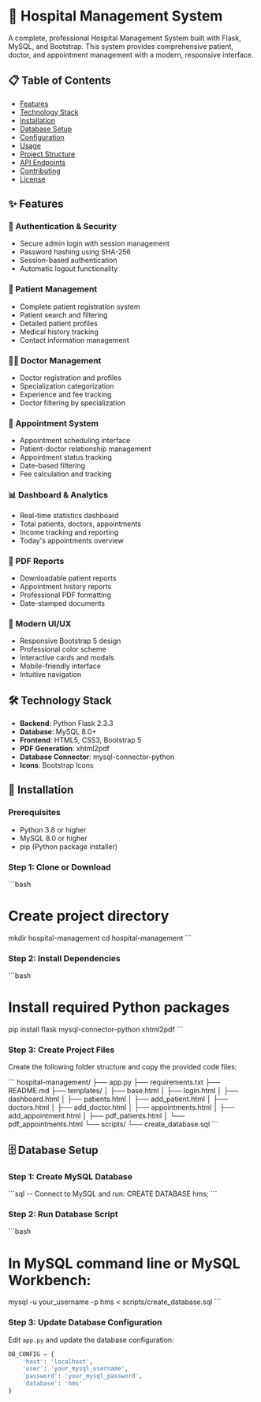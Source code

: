 # 🏥 Hospital Management System

A complete, professional Hospital Management System built with Flask, MySQL, and Bootstrap. This system provides comprehensive patient, doctor, and appointment management with a modern, responsive interface.

## 📋 Table of Contents

- [Features](#features)
- [Technology Stack](#technology-stack)
- [Installation](#installation)
- [Database Setup](#database-setup)
- [Configuration](#configuration)
- [Usage](#usage)
- [Project Structure](#project-structure)
- [API Endpoints](#api-endpoints)
- [Contributing](#contributing)
- [License](#license)

## ✨ Features

### 🔐 Authentication & Security
- Secure admin login with session management
- Password hashing using SHA-256
- Session-based authentication
- Automatic logout functionality

### 👥 Patient Management
- Complete patient registration system
- Patient search and filtering
- Detailed patient profiles
- Medical history tracking
- Contact information management

### 👨‍⚕️ Doctor Management
- Doctor registration and profiles
- Specialization categorization
- Experience and fee tracking
- Doctor filtering by specialization

### 📅 Appointment System
- Appointment scheduling interface
- Patient-doctor relationship management
- Appointment status tracking
- Date-based filtering
- Fee calculation and tracking

### 📊 Dashboard & Analytics
- Real-time statistics dashboard
- Total patients, doctors, appointments
- Income tracking and reporting
- Today's appointments overview

### 📄 PDF Reports
- Downloadable patient reports
- Appointment history reports
- Professional PDF formatting
- Date-stamped documents

### 🎨 Modern UI/UX
- Responsive Bootstrap 5 design
- Professional color scheme
- Interactive cards and modals
- Mobile-friendly interface
- Intuitive navigation

## 🛠 Technology Stack

- **Backend**: Python Flask 2.3.3
- **Database**: MySQL 8.0+
- **Frontend**: HTML5, CSS3, Bootstrap 5
- **PDF Generation**: xhtml2pdf
- **Database Connector**: mysql-connector-python
- **Icons**: Bootstrap Icons

## 🚀 Installation

### Prerequisites

- Python 3.8 or higher
- MySQL 8.0 or higher
- pip (Python package installer)

### Step 1: Clone or Download

\`\`\`bash
# Create project directory
mkdir hospital-management
cd hospital-management
\`\`\`

### Step 2: Install Dependencies

\`\`\`bash
# Install required Python packages
pip install flask mysql-connector-python xhtml2pdf
\`\`\`

### Step 3: Create Project Files

Create the following folder structure and copy the provided code files:

\`\`\`
hospital-management/
├── app.py
├── requirements.txt
├── README.md
├── templates/
│   ├── base.html
│   ├── login.html
│   ├── dashboard.html
│   ├── patients.html
│   ├── add_patient.html
│   ├── doctors.html
│   ├── add_doctor.html
│   ├── appointments.html
│   ├── add_appointment.html
│   ├── pdf_patients.html
│   └── pdf_appointments.html
└── scripts/
    └── create_database.sql
\`\`\`

## 🗄 Database Setup

### Step 1: Create MySQL Database

\`\`\`sql
-- Connect to MySQL and run:
CREATE DATABASE hms;
\`\`\`

### Step 2: Run Database Script

\`\`\`bash
# In MySQL command line or MySQL Workbench:
mysql -u your_username -p hms < scripts/create_database.sql
\`\`\`

### Step 3: Update Database Configuration

Edit `app.py` and update the database configuration:

```python
DB_CONFIG = {
    'host': 'localhost',
    'user': 'your_mysql_username',
    'password': 'your_mysql_password',
    'database': 'hms'
}
